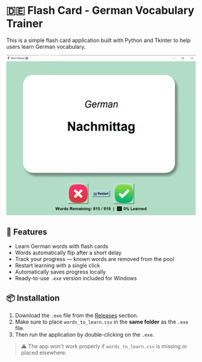 # 🇩🇪 Flash Card - German Vocabulary Trainer

This is a simple flash card application built with Python and Tkinter to help users learn German vocabulary.

<img src="preview.png" alt="Flash Card Preview" width="600"/>

## 🚀 Features

- Learn German words with flash cards
- Words automatically flip after a short delay
- Track your progress — known words are removed from the pool
- Restart learning with a single click
- Automatically saves progress locally
- Ready-to-use `.exe` version included for Windows

## 📦 Installation

1. Download the `.exe` file from the [Releases](https://github.com/USERNAME/flashcard-app/releases) section.
2. Make sure to place `words_to_learn.csv` in the **same folder** as the `.exe` file.
3. Then run the application by double-clicking on the `.exe`.

> ⚠️ The app won't work properly if `words_to_learn.csv` is missing or placed elsewhere.
